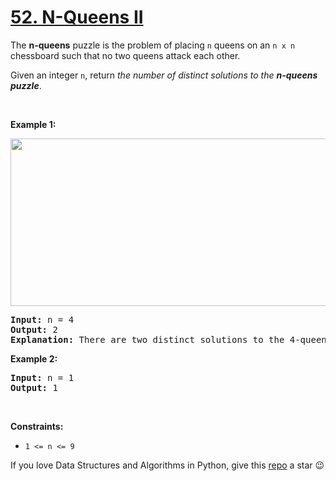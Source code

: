 # [52. N-Queens II][title]

<p>The <strong>n-queens</strong> puzzle is the problem of placing <code>n</code> queens on an <code>n x n</code> chessboard such that no two queens attack each other.</p>
<p>Given an integer <code>n</code>, return <em>the number of distinct solutions to the <strong>n-queens puzzle</strong></em>.</p>
<p> </p>
<p><strong>Example 1:</strong></p>
<img alt="" src="https://assets.leetcode.com/uploads/2020/11/13/queens.jpg" style="width: 600px; height: 268px;"/>
<pre><strong>Input:</strong> n = 4
<strong>Output:</strong> 2
<strong>Explanation:</strong> There are two distinct solutions to the 4-queens puzzle as shown.
</pre>
<p><strong>Example 2:</strong></p>
<pre><strong>Input:</strong> n = 1
<strong>Output:</strong> 1
</pre>
<p> </p>
<p><strong>Constraints:</strong></p>
<ul>
<li><code>1 &lt;= n &lt;= 9</code></li>
</ul>


If you love Data Structures and Algorithms in Python, give this [repo][me] a star :wink:

[title]: https://leetcode.com/problems/n-queens-ii
[me]: https://github.com/bumblebee211196/awesome-python-leetcode